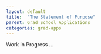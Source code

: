 ```yaml
---
layout: default
title:  "The Statement of Purpose"
parent: Grad School Applications
categories: grad-apps
---
```


Work in Progress ...
<!---
Hey there!

I'm working on this post where I will describe
my experience with writing a statement of purpose.
Things I will try to cover:

1. My process of writing an SoP.
2. A simple SoP structure.
3. What an SoP `should have`?
4. What an SoP `should not have`?
5. Other Links to "How to write a SoP", tips/tricks, tutorials, and guides.

Progress: ![5%](https://progress-bar.dev/5) -->


